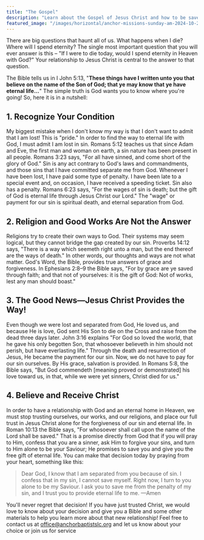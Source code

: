 ```yaml
---
title: "The Gospel"
description: "Learn about the Gospel of Jesus Christ and how to be saved"
featured_image: "/images/horizontal/anchor-missions-sunday-am-2024-10-2134.jpg"
---
```


There are big questions that haunt all of us. What happens when I die? Where will I spend eternity? The single most important question that you will ever answer is this – "If I were to die today, would I spend eternity in Heaven with God?" Your relationship to Jesus Christ is central to the answer to that question.

The Bible tells us in I John 5:13, "**These things have I written unto you that believe on the name of the Son of God; that ye may know that ye have eternal life...**" The simple truth is God wants you to know where you're going! So, here it is in a nutshell:

## 1. Recognize Your Condition

My biggest mistake when I don't know my way is that I don't want to admit that I am lost! This is "pride." In order to find the way to eternal life with God, I must admit I am lost in sin. Romans 5:12 teaches us that since Adam and Eve, the first man and woman on earth, a sin nature has been present in all people. Romans 3:23 says, "For all have sinned, and come short of the glory of God." Sin is any act contrary to God's laws and commandments, and those sins that I have committed separate me from God. Whenever I have been lost, I have paid some type of penalty. I have been late to a special event and, on occasion, I have received a speeding ticket. Sin also has a penalty. Romans 6:23 says, "For the wages of sin is death; but the gift of God is eternal life through Jesus Christ our Lord." The "wage" or payment for our sin is spiritual death, and eternal separation from God.

## 2. Religion and Good Works Are Not the Answer

Religions try to create their own ways to God. Their systems may seem logical, but they cannot bridge the gap created by our sin. Proverbs 14:12 says, "There is a way which seemeth right unto a man, but the end thereof are the ways of death." In other words, our thoughts and ways are not what matter. God's Word, the Bible, provides true answers of grace and forgiveness. In Ephesians 2:8–9 the Bible says, "For by grace are ye saved through faith; and that not of yourselves: it is the gift of God: Not of works, lest any man should boast."

## 3. The Good News—Jesus Christ Provides the Way!

Even though we were lost and separated from God, He loved us, and because He is love, God sent His Son to die on the Cross and raise from the dead three days later. John 3:16 explains "For God so loved the world, that he gave his only begotten Son, that whosoever believeth in him should not perish, but have everlasting life." Through the death and resurrection of Jesus, He became the payment for our sin. Now, we do not have to pay for our sin ourselves. By His grace, salvation is provided. In Romans 5:8, the Bible says, "But God commendeth [meaning proved or demonstrated] his love toward us, in that, while we were yet sinners, Christ died for us."

## 4. Believe and Receive Christ

In order to have a relationship with God and an eternal home in Heaven, we must stop trusting ourselves, our works, and our religions, and place our full trust in Jesus Christ alone for the forgiveness of our sin and eternal life. In Roman 10:13 the Bible says, "For whosoever shall call upon the name of the Lord shall be saved." That is a promise directly from God that if you will pray to Him, confess that you are a sinner, ask Him to forgive your sins, and turn to Him alone to be your Saviour; He promises to save you and give you the free gift of eternal life. You can make that decision today by praying from your heart, something like this:

> Dear God, I know that I am separated from you because of sin. I confess that in my sin, I cannot save myself. Right now, I turn to you alone to be my Saviour. I ask you to save me from the penalty of my sin, and I trust you to provide eternal life to me. —Amen

You'll never regret that decision! If you have just trusted Christ, we would love to know about your decision and give you a Bible and some other materials to help you learn more about that new relationship! Feel free to contact us at office@anchorbaptistslc.org and let us know about your choice or join us for service 
